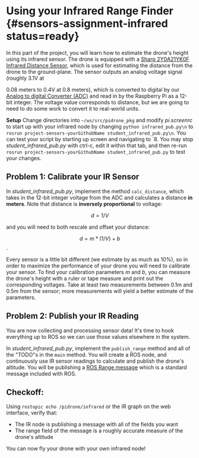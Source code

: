 # Using your Infrared Range Finder {#sensors-assignment-infrared status=ready}

In this part of the project, you will learn how to estimate the drone's height using its infrared sensor. The drone is equipped with a [Sharp 2Y0A21YK0F Infrared Distance Sensor](https://www.digikey.com/product-detail/en/parallax-inc/28995/28995-ND/3523692), which is used for estimating the distance from the drone to the ground-plane. The sensor outputs an analog voltage signal (roughly 3.1V at

0.08 meters to 0.4V at 0.8 meters), which is converted to digital by our [Analog to digital Converter (ADC)](https://www.digikey.com/product-detail/en/adafruit-industries-llc/1083/1528-1014-ND/4990763) and read in by the Raspberry Pi as a 12-bit integer. The voltage value corresponds to distance, but we are going to need to do some work to convert it to real-world units.

**Setup**
Change directories into `~/ws/src/pidrone_pkg` and modify _pi.screenrc_ to start up with your infrared node by changing `python infrared_pub.py\n` to `rosrun project-sensors-yourGithubName student_infrared_pub.py\n`. You can test your script by starting up screen and navigating to \`8. You may stop _student_infrared_pub.py_ with ctrl-c, edit it within that tab, and then re-run `rosrun project-sensors-yourGithubName student_infrared_pub.py` to test your changes.

## Problem 1: Calibrate your IR Sensor
In _student_infrared_pub.py_, implement the method `calc_distance`, which takes in the 12-bit integer voltage from the ADC and calculates a distance **in meters**. Note that distance is **inversely proportional** to voltage:

$$d = 1/V$$

and you will need to both rescale and offset your distance:

$$d = m*(1/V) + b$$.

Every sensor is a little bit different (we estimate by as much as 10%), so in order to maximize the performance of your drone you will need to calibrate your sensor. To find your calibration parameters $m$ and $b$, you can measure the drone's height with a ruler or tape measure and print out the corresponding voltages. Take at least two measurements between 0.1m and 0.5m from the sensor; more measurements will yield a better estimate of the parameters.

## Problem 2: Publish your IR Reading
You are now collecting and processing sensor data! It's time to hook everything up to ROS so we can use those values elsewhere in the system.

In _student_infrared_pub.py_, implement the `publish_range` method and all of the "TODO"s in the `main` method. You will create a ROS node, and continuously use IR sensor readings to calculate and publish the drone's altitude. You will be publishing a [ROS Range message](http://docs.ros.org/api/sensor_msgs/html/msg/Range.html) which is a standard message included with ROS.

## Checkoff:
Using `rostopic echo /pidrone/infrared` or the IR graph on the web interface, verify that:

  * The IR node is publishing a message with all of the fields you want
  * The range field of the message is a roughly accurate measure of the drone's altitude

You can now fly your drone with your own infrared node!
